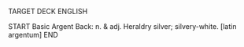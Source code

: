 TARGET DECK
ENGLISH

START
Basic
Argent
Back: n. & adj. Heraldry silver; silvery-white. [latin argentum]
END
